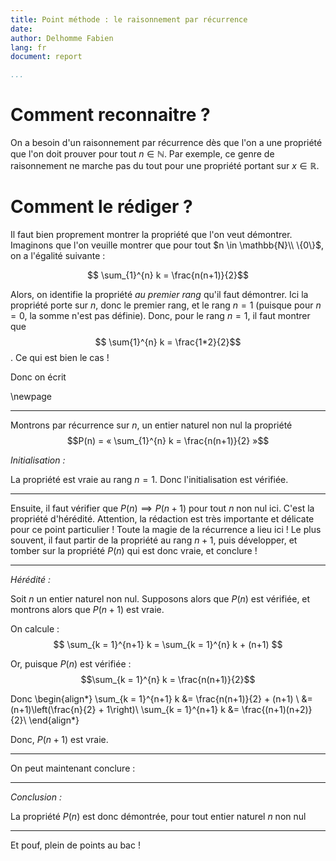 ```yaml
---
title: Point méthode : le raisonnement par récurrence
date:
author: Delhomme Fabien
lang: fr
document: report

...
```


# Comment reconnaitre ?

On a besoin d'un raisonnement par récurrence dès que l'on a une propriété que
l'on doit prouver pour tout $n \in \mathbb{N}$. Par exemple, ce genre de
raisonnement ne marche pas du tout pour une propriété portant sur $x \in
\mathbb{R}$.

# Comment le rédiger ?

Il faut bien proprement montrer la propriété que l'on veut démontrer. Imaginons
que l'on veuille montrer que pour tout $n \in \mathbb{N}\\ \{0\}$, on a l'égalité
suivante :

$$ \sum_{1}^{n} k = \frac{n(n+1)}{2}$$

Alors, on identifie la propriété _au premier rang_ qu'il faut démontrer. Ici la
propriété porte sur $n$, donc le premier rang, et le rang $n=1$ (puisque pour
$n= 0$, la somme n'est pas définie). Donc, pour le rang $n=1$, il faut montrer
que $$ \sum{1}^{n} k = \frac{1*2}{2}$$. Ce qui est bien le cas !

Donc on écrit 

\newpage

- - -

Montrons par récurrence sur $n$, un entier naturel non nul la propriété
  $$P(n) = « \sum_{1}^{n} k = \frac{n(n+1)}{2} »$$

_Initialisation :_

La propriété est vraie au rang $n=1$. Donc l'initialisation est vérifiée.

- - - 

Ensuite, il faut vérifier que $P(n) \implies P(n+1)$ pour tout $n$ non nul ici.
C'est la propriété d'hérédité. Attention, la rédaction est très importante et
délicate pour ce point particulier ! Toute la magie de la récurrence a lieu ici
!
Le plus souvent, il faut partir de la propriété au rang $n+1$, puis développer,
et tomber sur la propriété $P(n)$ qui est donc vraie, et conclure !

- - -

_Hérédité :_

Soit $n$ un entier naturel non nul. Supposons alors que $P(n)$ est vérifiée, et
montrons alors que $P(n+1)$ est vraie. 

On calcule : 
  $$ \sum_{k = 1}^{n+1} k = \sum_{k = 1}^{n} k + (n+1) $$

Or, puisque $P(n)$ est vérifiée : 
  $$\sum_{k = 1}^{n} k = \frac{n(n+1)}{2}$$

Donc 
\begin{align*}
      \sum_{k = 1}^{n+1} k  &= \frac{n(n+1)}{2} + (n+1) \\
			    &= (n+1)\left(\frac{n}{2} + 1\right)\\
      \sum_{k = 1}^{n+1} k  &= \frac{(n+1)(n+2)}{2}\\
\end{align*}

Donc, $P(n+1)$ est vraie.

- - -

On peut maintenant conclure :

- - - 

_Conclusion :_ 

La propriété $P(n)$ est donc démontrée, pour tout entier naturel
$n$ non nul

- - - 

Et pouf, plein de points au bac !





